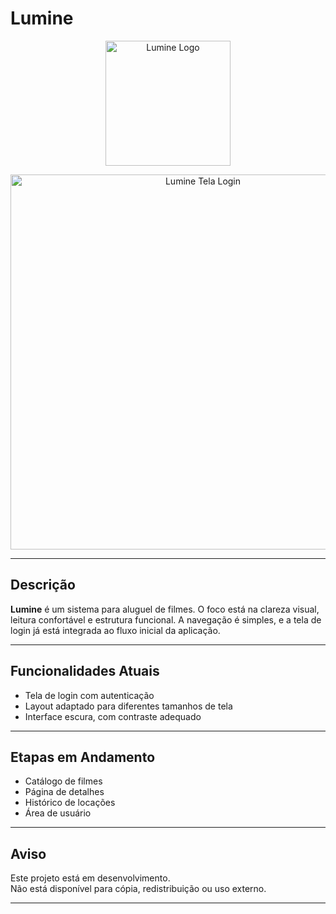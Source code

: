 # Lumine

<p align="center">
  <img src="../Lumine/view/images/img-readme.png.png" alt="Lumine Logo" width="200"/>
</p>

<p align="center">
  <img src="../Lumine/view/images/img-readme2.jpg" alt="Lumine Tela Login" width="600"/>
</p>

---

## Descrição

**Lumine** é um sistema para aluguel de filmes. O foco está na clareza visual, leitura confortável e estrutura funcional. A navegação é simples, e a tela de login já está integrada ao fluxo inicial da aplicação.

---

## Funcionalidades Atuais

- Tela de login com autenticação
- Layout adaptado para diferentes tamanhos de tela
- Interface escura, com contraste adequado

---

## Etapas em Andamento

- Catálogo de filmes
- Página de detalhes
- Histórico de locações
- Área de usuário

---

## Aviso

Este projeto está em desenvolvimento.  
Não está disponível para cópia, redistribuição ou uso externo.

---